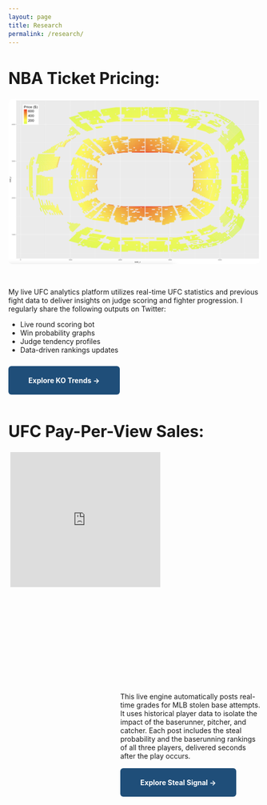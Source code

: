 ```yaml
---
layout: page
title: Research
permalink: /research/
---
```


<style>
  .page-heading {
    display: none;
  }
</style>

<h1 style="font-size: 32px; font-weight: bold;">NBA Ticket Pricing:</h1>

<div style="display: flex; flex-direction: row-reverse; gap: 30px; flex-wrap: wrap; align-items: flex-start; margin-bottom: 60px;">

  <!-- Image -->
  <div style="flex: 1; min-width: 500px;">
    <img src="/assets/nba/arena_heatmap.png" alt="KO Trends Preview" style="width: 100%; border-radius: 8px;" />
  </div>

  <!-- Text -->
  <div style="flex: 1; min-width: 200px;">
    <p>
      My live UFC analytics platform utilizes real-time UFC statistics and previous fight data to deliver insights on judge scoring and fighter progression. I regularly share the following outputs on Twitter:
    </p>
    <ul>
      <li>Live round scoring bot</li>
      <li>Win probability graphs</li>
      <li>Judge tendency profiles</li>
      <li>Data-driven rankings updates</li>
    </ul>
    <div style="height: 16px;"></div>
    <p>
      <a href="/platforms/ko-trends" style="background-color: #1F4E79; color: white; padding: 20px 40px; border-radius: 6px; text-decoration: none; font-weight: bold;">Explore KO Trends →</a>
    </p>
  </div>
</div>

<h1 style="font-size: 32px; font-weight: bold;">UFC Pay-Per-View Sales:</h1>

<div style="display: flex; flex-direction: row-reverse; gap: 30px; flex-wrap: wrap; align-items: flex-start;">

  <!-- Live Tool -->
  <div style="display: flex; justify-content: center;">
  <div style="width: 500px; height: 436px; overflow: hidden;">
    <iframe 
      src="https://ryanoconnell.shinyapps.io/ufc_ppv_predictor/"
      style="border: none; transform: scale(0.6); transform-origin: top left; width: 500px; height: 450px;">
    </iframe>
  </div>
</div>

  <!-- Text content -->
  <div style="flex: 1; min-width: 100px; max-width: 280px;">
    <p>
      This live engine automatically posts real-time grades for MLB stolen base attempts. It uses historical player data to isolate the impact of the baserunner, pitcher, and catcher. Each post includes the steal probability and the baserunning rankings of all three players, delivered seconds after the play occurs.
    </p>
    <div style="height: 8px;"></div>
    <p>
      <a href="/platforms/steal-signal" style="background-color: #1F4E79; color: white; padding: 20px 40px; border-radius: 6px; text-decoration: none; font-weight: bold;">Explore Steal Signal →</a>
    </p>
  </div>
</div>
